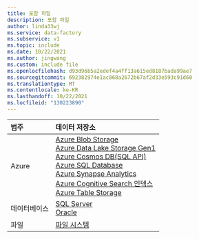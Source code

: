 ```yaml
---
title: 포함 파일
description: 포함 파일
author: linda33wj
ms.service: data-factory
ms.subservice: v1
ms.topic: include
ms.date: 10/22/2021
ms.author: jingwang
ms.custom: include file
ms.openlocfilehash: d93d96b5a2edef4a4ff13a615ed8187bada99ae7
ms.sourcegitcommit: 692382974e1ac868a2672b67af2d33e593c91d60
ms.translationtype: MT
ms.contentlocale: ko-KR
ms.lasthandoff: 10/22/2021
ms.locfileid: "130223890"
---
```

| 범주 | 데이터 저장소 | 
| :-------- | :----------- | 
| Azure | [Azure Blob Storage](../data-factory-azure-blob-connector.md)<br/>[Azure Data Lake Storage Gen1](../data-factory-azure-datalake-connector.md)<br/>[Azure Cosmos DB(SQL API)](../data-factory-azure-documentdb-connector.md)<br/>[Azure SQL Database](../data-factory-azure-sql-connector.md)<br/>[Azure Synapse Analytics](../data-factory-azure-sql-data-warehouse-connector.md)<br/>[Azure Cognitive Search 인덱스](../data-factory-azure-search-connector.md)<br/>[Azure Table Storage](../data-factory-azure-table-connector.md) | 
| 데이터베이스 | [SQL Server](../data-factory-sqlserver-connector.md)<br/>[Oracle](../data-factory-onprem-oracle-connector.md) | 
| 파일 | [파일 시스템](../data-factory-onprem-file-system-connector.md) |
